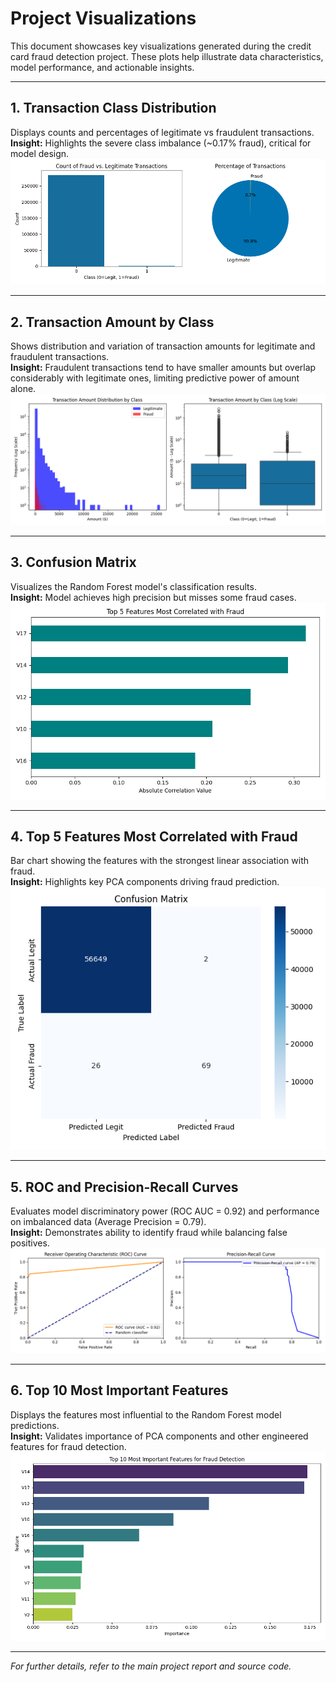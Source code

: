 # Project Visualizations

This document showcases key visualizations generated during the credit card fraud detection project. These plots help illustrate data characteristics, model performance, and actionable insights.

---

## 1. Transaction Class Distribution  
Displays counts and percentages of legitimate vs fraudulent transactions.  
**Insight:** Highlights the severe class imbalance (~0.17% fraud), critical for model design.  
![Transaction Class Counts](images/Figure_1.png)

---

## 2. Transaction Amount by Class  
Shows distribution and variation of transaction amounts for legitimate and fraudulent transactions.  
**Insight:** Fraudulent transactions tend to have smaller amounts but overlap considerably with legitimate ones, limiting predictive power of amount alone.  
![Transaction Amount by Class](images/Figure_2.png)

---

## 3. Confusion Matrix  
Visualizes the Random Forest model's classification results.  
**Insight:** Model achieves high precision but misses some fraud cases.  
![Confusion Matrix](images/Figure_3.png)

---

## 4. Top 5 Features Most Correlated with Fraud  
Bar chart showing the features with the strongest linear association with fraud.  
**Insight:** Highlights key PCA components driving fraud prediction.  
![Top Correlated Features](images/Figure_4.png)

---

## 5. ROC and Precision-Recall Curves  
Evaluates model discriminatory power (ROC AUC = 0.92) and performance on imbalanced data (Average Precision = 0.79).  
**Insight:** Demonstrates ability to identify fraud while balancing false positives.  
![ROC & PR Curves](images/Figure_5.png)

---

## 6. Top 10 Most Important Features  
Displays the features most influential to the Random Forest model predictions.  
**Insight:** Validates importance of PCA components and other engineered features for fraud detection.  
![Feature Importance](images/Figure_6.png)

---

*For further details, refer to the main project report and source code.*

